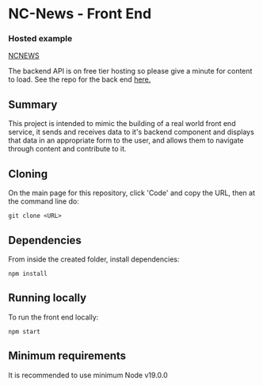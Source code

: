 # NC-News - Front End

### Hosted example

[NCNEWS](https://inspiring-dolphin-b686ca.netlify.app/)

The backend API is on free tier hosting so please give a minute for content to load. See the repo for the back end [here.]((https://inspiring-dolphin-b686ca.netlify.app/))

## Summary
This project is intended to mimic the building of a real world front end service, it sends and receives data to it's backend component and displays that data in an appropriate form to the user, and allows them to navigate through content and contribute to it.

## Cloning
On the main page for this repository, click 'Code' and copy the URL, then at the command line do:

    git clone <URL>

## Dependencies
From inside the created folder, install dependencies:

    npm install

## Running locally
To run the front end locally:

    npm start

## Minimum requirements

It is recommended to use minimum Node v19.0.0